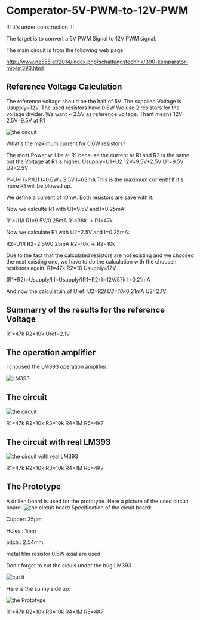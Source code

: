 # Comperator-5V-PWM-to-12V-PWM

!!! It's under construction !!!

The target is to convert a 5V PWM Signal to 12V PWM signal.

The main circuit is from the following web page:

http://www.ne555.at/2014/index.php/schaltungstechnik/390-komparator-mit-lm393.html


## Reference Voltage Calculation

The reference voltage should be the half of 5V.
The supplied Voltage is Usupply=12V.
The used resistors have 0.6W
We use 2 resistors for the voltage divider.
We want ~ 2.5V as reference voltage. Thant means 12V-2.5V=9.5V at R1

![the circuit](https://github.com/InTheCar/Comperator-5V-PWM-to-12V-PWM/blob/main/pictures/Reference%20Voltage.png)

What's the maximum current for 0.6W resistors?

The most Power will be at R1 because the current at R1 and R2 is the same but the Voltage at R1 is higher.
Usupply=U1+U2
12V=9.5V+2.5V
U1=9.5V
U2=2.5V

P=U*I
I=P/U1
I=0.6W / 9,5V
I=63mA
This is the maximum current!! If it's more R1 will be blowed up.

We define a current of 10mA. Both resistors are save with it.

Now we calculte R1 with U1=9.5V and I=0.25mA:

R1=U1/I
R1=9.5V/0.25mA
R1=38k
->
R1=47k

Now we calculate R1 with U2=2.5V and I=0.25mA:

R2=U1/I
R2=2.5V/0.25mA
R2=10k
->
R2=10k

Due to the fact that the calculated resistors are not existing and we choosed the next existing one, we have to do the calculation with the choosen restistors again.
R1=47k
R2=10
Usupply=12V

(R1+R2)=Usupply/I
I=Usupply/(R1+R2)
I=12V/57k
I=0,21mA

And now the calculatuin of Uref:
U2=R2*I
U2=10k*0.21mA
U2=2.1V


## Summarry of the results for the reference Voltage

R1=47k
R2=10k
Uref=2.1V

## The operation amplifier
I choosed the LM393 operation amplifier:

![LM393](https://github.com/InTheCar/Comperator-5V-PWM-to-12V-PWM/blob/main/pictures/LM393.png)

## The circuit
![the circuit](https://github.com/InTheCar/Comperator-5V-PWM-to-12V-PWM/blob/main/pictures/the%20circuit.png)

R1=47k
R2=10k
R3=10k
R4=1M
R5=4K7

## The circuit with real LM393

![the circuit with real LM393](https://github.com/InTheCar/Comperator-5V-PWM-to-12V-PWM/blob/main/pictures/the%20circuit%20with%20real%20LM393.png)

R1=47k
R2=10k
R3=10k
R4=1M
R5=4K7

## The Prototype

A drillen board is used for the prototype.
Here a picture of the used circuit board:
![the circuit board](https://github.com/InTheCar/Comperator-5V-PWM-to-12V-PWM/blob/main/pictures/circuit%20board.png)
Specification of the cicuit board:

Cupper: 35µm

Holes : 1mm

pitch : 2.54mm

metal film resistor 0.6W axial are used



Don't forget to cut the cicuis under the bug  LM393


![cut it](https://github.com/InTheCar/Comperator-5V-PWM-to-12V-PWM/blob/main/pictures/Cut_It.png)

Here is the sunny side up:

![the Prototype](https://github.com/InTheCar/Comperator-5V-PWM-to-12V-PWM/blob/main/pictures/Prototype%20-%20labels.png)

R1=47k  R2=10k  R3=10k  R4=1M   R5=4K7



